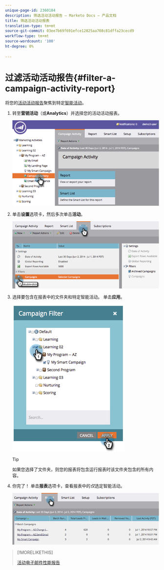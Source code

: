 ```yaml
---
unique-page-id: 2360184
description: 筛选活动活动报告 — Marketo Docs — 产品文档
title: 筛选活动活动报表
translation-type: tm+mt
source-git-commit: 03ee7b69f691efce12825aa708c81dffa23cecd9
workflow-type: tm+mt
source-wordcount: '100'
ht-degree: 0%

---
```



# 过滤活动活动报告{#filter-a-campaign-activity-report}

将您的[活动活动报告](/help/marketo/product-docs/reporting/basic-reporting/report-types/campaign-activity-report.md)聚焦到特定[智能活动](/help/marketo/product-docs/core-marketo-concepts/smart-campaigns/creating-a-smart-campaign/understanding-batch-and-trigger-smart-campaigns.md)。

1. 转至&#x200B;**营销活动**（或&#x200B;**Analytics**）并选择您的活动活动报表。

   ![](assets/image2014-9-16-16-3a13-3a56.png)

1. 单击&#x200B;**设置**&#x200B;选项卡，然后多次单击&#x200B;**活动**。

   ![](assets/image2014-9-16-16-3a14-3a1.png)

1. 选择要包含在报表中的文件夹和特定智能活动。 单击&#x200B;**应用**。

   ![](assets/image2014-9-16-16-3a14-3a11.png)

   >[!TIP]
   >
   >如果您选择了文件夹，则您的报表将包含运行报表时该文件夹包含的所有内容。

1. 你完了！ 单击&#x200B;**报表**&#x200B;选项卡，查看报表中的&#x200B;_仅_&#x200B;选定智能活动。

   ![](assets/image2014-9-16-16-3a14-3a32.png)

>[!MORELIKETHIS]
>
>[活动电子邮件性能报告](/help/marketo/product-docs/reporting/basic-reporting/report-types/campaign-email-performance-report.md)
